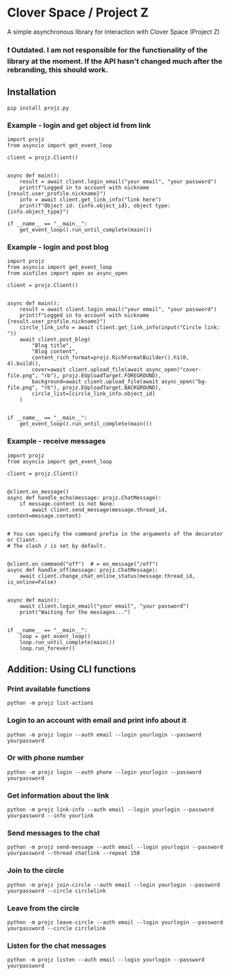 # Clover Space / Project Z
A simple asynchronous library for interaction with Clover Space (Project Z)

### ❗ Outdated. I am not responsible for the functionality of the library at the moment. If the API hasn't changed much after the rebranding, this should work. 

## Installation
 ```commandline
 pip install projz.py
 ```

### Example - login and get object id from link
```python3
import projz
from asyncio import get_event_loop

client = projz.Client()


async def main():
    result = await client.login_email("your email", "your password")
    print(f"Logged in to account with nickname {result.user_profile.nickname}")
    info = await client.get_link_info("link here")
    print(f"Object id: {info.object_id}, object type: {info.object_type}")

if __name__ == "__main__":
    get_event_loop().run_until_complete(main())

```

### Example - login and post blog

```python3
import projz
from asyncio import get_event_loop
from aiofiles import open as async_open

client = projz.Client()


async def main():
    result = await client.login_email("your email", "your password")
    print(f"Logged in to account with nickname {result.user_profile.nickname}")
    circle_link_info = await client.get_link_info(input("Circle link: "))
    await client.post_blog(
        "Blog title",
        "Blog content",
        content_rich_format=projz.RichFormatBuilder().h1(0, 4).build(),
        cover=await client.upload_file(await async_open("cover-file.png", "rb"), projz.EUploadTarget.FOREGROUND),
        background=await client.upload_file(await async_open("bg-file.png", "rb"), projz.EUploadTarget.BACKGROUND),
        circle_list=[circle_link_info.object_id]
    )


if __name__ == "__main__":
    get_event_loop().run_until_complete(main())
```

### Example - receive messages
```python3
import projz
from asyncio import get_event_loop

client = projz.Client()


@client.on_message()
async def handle_echo(message: projz.ChatMessage):
    if message.content is not None:
        await client.send_message(message.thread_id, content=message.content)


# You can specify the command prefix in the arguments of the decorator or Client. 
# The slash / is set by default.


@client.on_command("off")  # = on_message("/off")
async def handle_off(message: projz.ChatMessage):
    await client.change_chat_online_status(message.thread_id, is_online=False)


async def main():
    await client.login_email("your email", "your password")
    print("Waiting for the messages...")


if __name__ == "__main__":
    loop = get_event_loop()
    loop.run_until_complete(main())
    loop.run_forever()
```
## Addition: Using CLI functions
### Print available functions
```commandline
python -m projz list-actions
```
### Login to an account with email and print info about it
```commandline
python -m projz login --auth email --login yourlogin --password yourpassword
```
### Or with phone number
```commandline
python -m projz login --auth phone --login yourlogin --password yourpassword
```
### Get information about the link
```commandline
python -m projz link-info --auth email --login yourlogin --password yourpassword --info yourlink
```
### Send messages to the chat
```commandline
python -m projz send-message --auth email --login yourlogin --password yourpassword --thread chatlink --repeat 150
```
### Join to the circle
```commandline
python -m projz join-circle --auth email --login yourlogin --password yourpassword --circle circlelink
```
### Leave from the circle
```commandline
python -m projz leave-circle --auth email --login yourlogin --password yourpassword --circle circlelink
```
### Listen for the chat messages
```commandline
python -m projz listen --auth email --login yourlogin --password yourpassword
```
